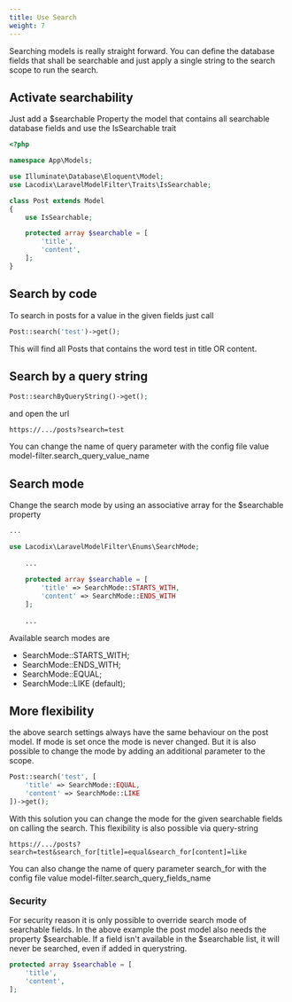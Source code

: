 ```yaml
---
title: Use Search
weight: 7
---
```


Searching models is really straight forward. You can define the database fields that shall be searchable and just apply
a single string to the search scope to run the search.

## Activate searchability

Just add a $searchable Property the model that contains all searchable database fields and use the IsSearchable trait

```php
<?php

namespace App\Models;

use Illuminate\Database\Eloquent\Model;
use Lacodix\LaravelModelFilter\Traits\IsSearchable;

class Post extends Model
{
    use IsSearchable;

    protected array $searchable = [
        'title',
        'content',
    ];
}
```

## Search by code

To search in posts for a value in the given fields just call

```php
Post::search('test')->get();
```

This will find all Posts that contains the word test in title OR content.

## Search by a query string

```php
Post::searchByQueryString()->get();
```

and open the url

```
https://.../posts?search=test
```

You can change the name of query parameter with the config file value model-filter.search_query_value_name

## Search mode

Change the search mode by using an associative array for the $searchable property

```php
...

use Lacodix\LaravelModelFilter\Enums\SearchMode;
    
    ...
     
    protected array $searchable = [
        'title' => SearchMode::STARTS_WITH,
        'content' => SearchMode::ENDS_WITH
    ];
    
    ...
```

Available search modes are
- SearchMode::STARTS_WITH;
- SearchMode::ENDS_WITH;
- SearchMode::EQUAL;
- SearchMode::LIKE (default);

## More flexibility

the above search settings always have the same behaviour on the post model. If mode is set once the mode
is never changed. But it is also possible to change the mode by adding an additional parameter to the scope. 

```php
Post::search('test', [
    'title' => SearchMode::EQUAL,
    'content' => SearchMode::LIKE
])->get();
```

With this solution you can change the mode for the given searchable fields on calling the search.
This flexibility is also possible via query-string

```
https://.../posts?search=test&search_for[title]=equal&search_for[content]=like
```

You can also change the name of query parameter search_for with the config file value 
model-filter.search_query_fields_name

### Security

For security reason it is only possible to override search mode of searchable fields. In the above
example the post model also needs the property $searchable. If a field isn't available in the 
$searchable list, it will never be searched, even if added in querystring.

```php 
protected array $searchable = [
    'title',
    'content',
];
```
